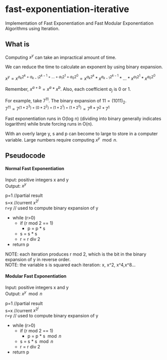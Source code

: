 # fast-exponentiation-iterative
Implementation of Fast Exponentiation and Fast Modular Exponentiation Algorithms using Iteration.

## What is
Computing $`x^{y}`$ can take an impractical amount of time.  

We can reduce the time to calculate an exponent by using binary expansion.  

$`x^{y} = x^{a_{k}2^{k} + a_{k-1}2^{k-1}+...+a_{1}2^{1}+a_{0}2^{0}}=x^{a_{k}2^{k}}*x^{a_{k-1}2^{k-1}}*...*x^{a_{1}2^{1}}*x^{a_{0}2^{0}}`$  

Remember, $`x^{a+b}=x^{a}*x^{b}`$.  Also, each coefficient $`a_{j}`$ is 0 or 1.  

For example, take $`7^{11}`$.  The binary expansion of $`11=(1011)_{2}`$.   
$`7^{11}=7^{(1*2^{3})+(0*2^{2})+(1*2^{1})+(1*2^{0})}=7^{8}*7^{2}*7^{1}`$  

Fast exponentiation runs in O(log n) (dividing into binary generally indicates logarithm) while brute forcing runs in O(n).  

With an overly large y, s and p can become to large to store in a computer variable.  Large numbers require computing $`x^{y}\mod{n}`$.  

## Pseudocode
#### Normal Fast Exponentiation
Input: positive integers x and y  
Output: $`x^{y}`$  

p=1 //partial result  
s=x //current $`x^{2^{j}}`$  
r=y // used to compute binary expansion of y

* while (r>0)
  * if (r mod 2 == 1)
    * p = p * s
  * s = s * s
  * r = r div 2
* return p

NOTE: each iteration produces r mod 2, which is the bit in the binary expansion of y in reverse order.  
NOTE:  the variable s is squared each iteration: x, x^2, x^4,x^8...  

#### Modular Fast Exponentiation
Input: positive integers x and y  
Output: $`x^{y}\mod{n}`$  

p=1 //partial result  
s=x //current $`x^{2^{j}}`$  
r=y // used to compute binary expansion of y

* while (r>0)
  * if (r mod 2 == 1)
    * p = p * s$`\mod{n}`$
  * s = s * s$`\mod{n}`$
  * r = r div 2
* return p
